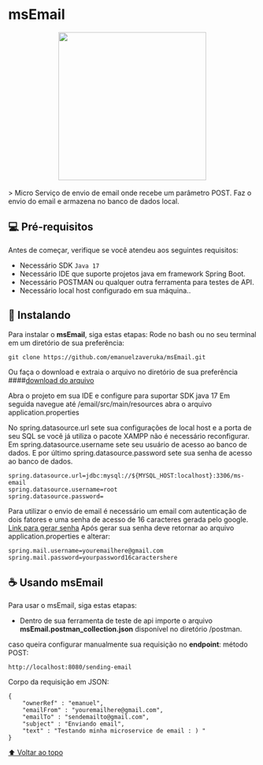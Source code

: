 # msEmail

<!---Esses são exemplos. Veja https://shields.io para outras pessoas ou para personalizar este conjunto de escudos. Você pode querer incluir dependências, status do projeto e informações de licença aqui--->


<center>
<img src="https://emanuelzaveruka.github.io/portfolio/assets/img/msEmail.svg" widht="90%" height="300px">
</center>
<br>
> Micro Serviço de envio de email onde recebe um parâmetro POST. Faz o envio do email e armazena no banco de dados local.



## 💻 Pré-requisitos

Antes de começar, verifique se você atendeu aos seguintes requisitos:
* Necessário SDK `Java 17`
* Necessário IDE que suporte projetos java em framework Spring Boot.
* Necessário POSTMAN ou qualquer outra ferramenta para testes de API.
* Necessário local host configurado em sua máquina..


## 🚀 Instalando

Para instalar o **msEmail**, siga estas etapas:
Rode no bash ou no seu terminal em um diretório de sua preferência:
```
git clone https://github.com/emanuelzaveruka/msEmail.git
```
Ou faça o download e extraia o arquivo no diretório de sua preferência
####[download do arquivo](https://github.com/emanuelzaveruka/msEmail/archive/refs/heads/main.zip)

Abra o projeto em sua IDE e configure para suportar SDK java 17
Em seguida navegue até /email/src/main/resources abra o arquivo application.properties

No spring.datasource.url sete sua configurações de local host e a porta de seu SQL se você já utiliza o pacote XAMPP não é necessário reconfigurar.
Em spring.datasource.username sete seu usuário de acesso ao banco de dados.
E por último spring.datasource.password sete sua senha de acesso ao banco de dados.
```
spring.datasource.url=jdbc:mysql://${MYSQL_HOST:localhost}:3306/ms-email
spring.datasource.username=root
spring.datasource.password=
```
Para utilizar o envio de email é necessário um email com autenticação de dois fatores e uma senha de acesso de 16 caracteres gerada pelo google. [Link para gerar senha](https://support.google.com/accounts/answer/185833)
Após gerar sua senha deve retornar ao arquivo application.properties e alterar:
```
spring.mail.username=youremailhere@gmail.com
spring.mail.password=yourpassword16caractershere
```
## ☕ Usando msEmail

Para usar o msEmail, siga estas etapas:

- Dentro de sua ferramenta de teste de api importe o arquivo **msEmail.postman_collection.json** disponível no diretório /postman.

caso queira configurar manualmente sua requisição no **endpoint**:
método POST:
```
http://localhost:8080/sending-email
```
Corpo da requisição em JSON:
```
{
    "ownerRef" : "emanuel",
    "emailFrom" : "youremailhere@gmail.com",
    "emailTo" : "sendemailto@gmail.com",
    "subject" : "Enviando email",
    "text" : "Testando minha microservice de email : ) "
}
```



[⬆ Voltar ao topo](#msEmail)<br>

